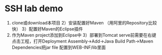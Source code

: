 # SSH lab demo 

1) clone或download本项目
2）安装配置好Maven （用阿里的Repository比较快）
3）配置好Maven的Eclipse插件
2) 作为Maven project添加到Eclipse中
3）部署到Tomcat serve前需要在右键点击工程，打开Deployment Assembly->Add->Java Build Path->Maven Dependencies把jar file 配置到WEB-INF/lib里面



